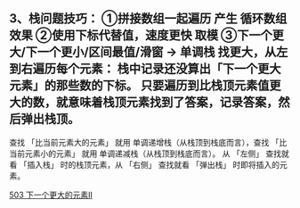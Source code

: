 3、栈问题技巧：
①拼接数组一起遍历 产生 循环数组效果
②使用下标代替值，速度更快  取模
③下一个更大/下一个更小/区间最值/滑窗 -> 单调栈
找更大，从左到右遍历每个元素：
栈中记录还没算出「下一个更大元素」的那些数的下标。
只要遍历到比栈顶元素值更大的数，就意味着栈顶元素找到了答案，记录答案，然后弹出栈顶。
--
️查找 「比当前元素大的元素」 就用 单调递增栈（从栈顶到栈底而言），查找 「比当前元素小的元素」 就用 单调递减栈（从栈顶到栈底而言）。
从 「左侧」 查找就看 「插入栈」 时的栈顶元素，从 「右侧」 查找就看 「弹出栈」 时即将插入的元素。

[503 下一个更大的元素II](https://leetcode.cn/problems/next-greater-element-ii/description/)
